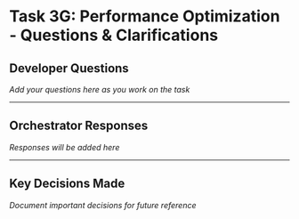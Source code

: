 # Task 3G: Performance Optimization - Questions & Clarifications

## Developer Questions
*Add your questions here as you work on the task*

---

## Orchestrator Responses
*Responses will be added here*

---

## Key Decisions Made
*Document important decisions for future reference*
